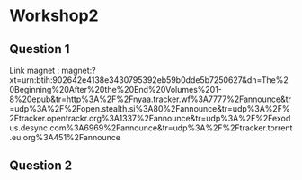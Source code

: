 # Workshop2

## Question 1 

Link magnet : magnet:?xt=urn:btih:902642e4138e3430795392eb59b0dde5b7250627&dn=The%20Beginning%20After%20the%20End%20Volumes%201-8%20epub&tr=http%3A%2F%2Fnyaa.tracker.wf%3A7777%2Fannounce&tr=udp%3A%2F%2Fopen.stealth.si%3A80%2Fannounce&tr=udp%3A%2F%2Ftracker.opentrackr.org%3A1337%2Fannounce&tr=udp%3A%2F%2Fexodus.desync.com%3A6969%2Fannounce&tr=udp%3A%2F%2Ftracker.torrent.eu.org%3A451%2Fannounce

## Question 2
